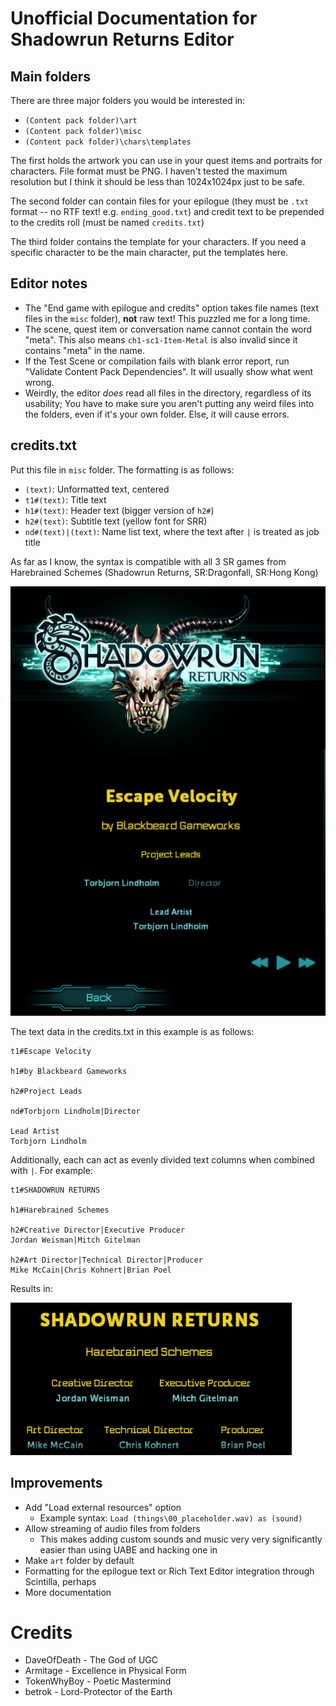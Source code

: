 # Unofficial Documentation for Shadowrun Returns Editor

## Main folders
There are three major folders you would be interested in:
- `(Content pack folder)\art`
- `(Content pack folder)\misc`
- `(Content pack folder)\chars\templates`

The first holds the artwork you can use in your quest items and portraits for characters. File format must be PNG. I haven't tested the maximum resolution but I think it should be less than 1024x1024px just to be safe.

The second folder can contain files for your epilogue (they must be `.txt` format -- no RTF text! e.g. `ending_good.txt`) and credit text to be prepended to the credits roll (must be named `credits.txt`)

The third folder contains the template for your characters. If you need a specific character to be the main character, put the templates here.

## Editor notes
- The "End game with epilogue and credits" option takes file names (text files in the `misc` folder), **not** raw text! This puzzled me for a long time.
- The scene, quest item or conversation name cannot contain the word "meta". This also means `ch1-sc1-Item-Metal` is also invalid since it contains "meta" in the name. 
- If the Test Scene or compilation fails with blank error report, run "Validate Content Pack Dependencies". It will usually show what went wrong.
- Weirdly, the editor *does* read all files in the directory, regardless of its usability; You have to make sure you aren't putting any weird files into the folders, even if it's your own folder. Else, it will cause errors.

## credits.txt
Put this file in `misc` folder. The formatting is as follows:
- `(text)`: Unformatted text, centered
- `t1#(text)`: Title text
- `h1#(text)`: Header text (bigger version of `h2#`)
- `h2#(text)`: Subtitle text (yellow font for SRR)
- `nd#(text)|(text)`: Name list text, where the text after `|` is treated as job title

As far as I know, the syntax is compatible with all 3 SR games from Harebrained Schemes (Shadowrun Returns, SR:Dragonfall, SR:Hong Kong)

![Demo](https://raw.githubusercontent.com/UnforeseenOcean/ShadowrunReturnsEditorDoc/master/img/IMG1583860720.png "Formatting demo")

The text data in the credits.txt in this example is as follows:
```
t1#Escape Velocity 

h1#by Blackbeard Gameworks

h2#Project Leads

nd#Torbjorn Lindholm|Director

Lead Artist
Torbjorn Lindholm
```

Additionally, each can act as evenly divided text columns when combined with `|`.
For example:
```
t1#SHADOWRUN RETURNS

h1#Harebrained Schemes

h2#Creative Director|Executive Producer
Jordan Weisman|Mitch Gitelman

h2#Art Director|Technical Director|Producer
Mike McCain|Chris Kohnert|Brian Poel
```
Results in:

![SRR Credits Example](https://raw.githubusercontent.com/UnforeseenOcean/ShadowrunReturnsEditorDoc/master/img/IMG1583861907.png "SRR Credits")

## Improvements
- Add "Load external resources" option
  - Example syntax: `Load (things\00_placeholder.wav) as (sound)`
- Allow streaming of audio files from folders
  - This makes adding custom sounds and music very very significantly easier than using UABE and hacking one in
- Make `art` folder by default
- Formatting for the epilogue text or Rich Text Editor integration through Scintilla, perhaps
- More documentation

# Credits

- DaveOfDeath - The God of UGC
- Armitage - Excellence in Physical Form
- TokenWhyBoy - Poetic Mastermind
- betrok - Lord-Protector of the Earth
